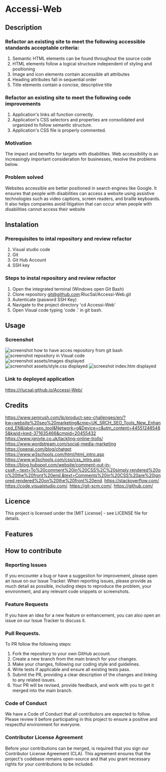 # Accessi-Web

## Description 

### Refactor an existing site to meet the following accessible standards acceptable criteria:
1. Semantic HTML elements can be found throughout the source code
2. HTML elements follow a logical structure independent of styling and positioning
3. Image and icon elements contain accessible alt attributes
4. Heading attributes fall in sequential order
5. Title elements contain a concise, descriptive title

### Refactor an existing site to meet the following code improvements
1. Application's links all function correctly.
2. Application's CSS selectors and properties are consolidated and organized to follow semantic structure.
3. Application's CSS file is properly commented.

### Motivation 
The impact and benefits for targets with disabilities.
Web accessibility is an increasingly important consideration for businesses, resolve the problems below. 

### Problem solved
Websites accessible are better positioned in search engines like Google.
It ensures that people with disabilities can access a website using assistive technologies such as video captions, screen readers, and braille keyboards.
It also helps companies avoid litigation that can occur when people with disabilities cannot access their website

## Instalation

### Prerequisites to intal repository and review refactor

1. Visual studio code 
2. Git
3. Git Hub Account
4. SSH key 

### Steps to instal repository and review refactor
1. Open the integrated terminal (Windows open Git Bash)
2. Clone repository git@github.com:RlucSal/Accessi-Web.git
3. Autenticate (pasword SSH Key)
4. Navigate to the project directory 'cd Accessi-Web'
5. Open Visual code typing 'code .' in git bash.

## Usage

### Screenshot
![screenshot how to have acces repository from git bash](https://github.com/RlucSal/Accessi-Web/assets/145674108/cd884999-f36e-4440-ab5a-1c0307b035f3)
![screenshot repository in Visual code](https://github.com/RlucSal/Accessi-Web/assets/145674108/31dc0ef9-b9e7-4442-979a-ab58f1a94520)
![screenshot assets/images displayed](https://github.com/RlucSal/Accessi-Web/assets/145674108/45b6f462-97c5-4db4-8402-61fd710920dd)
![screenshot assets/style.css displayed](https://github.com/RlucSal/Accessi-Web/assets/145674108/bef3cc96-1e6e-4b10-88fe-753d0d749881)
![screeshot index.htm displayed](https://github.com/RlucSal/Accessi-Web/assets/145674108/bde16d32-30fa-47f4-b4e0-4a69d6977e33)

### Link to deployed application
https://rlucsal.github.io/Accessi-Web/

## Credits
https://www.semrush.com/lp/product-seo-challenges/en/?kw=website%20seo%20marketing&cmp=UK_SRCH_SEO_Tools_New_Enhanced_EN&label=seo_tool&Network=g&Device=c&utm_content=445512485485&kwid=kwd-371635466&cmpid=20455432
https://www.igniyte.co.uk/tackling-online-trolls/
https://www.wordstream.com/social-media-marketing
https://openai.com/blog/chatgpt
https://www.w3schools.com/html/html_intro.asp
https://www.w3schools.com/css/css_intro.asp
https://blog.hubspot.com/website/comment-out-in-css#:~:text=To%20comment%20in%20CSS%2C%20simply,rendered%20on%20the%20front%20end.&text=Comments%20in%20CSS%20are%20ignored,rendered%20on%20the%20front%20end.
https://stackoverflow.com/
https://code.visualstudio.com/. 
https://git-scm.com/.
https://github.com/

## Licence
This project is licensed under the [MIT License] - see LICENSE file for details.

## Features

## How to contribute
### Reporting Issues
If you encounter a bug or have a suggestion for improvement, please open an issue on our Issue Tracker. When reporting issues, please provide as much detail as possible, including steps to reproduce the problem, your environment, and any relevant code snippets or screenshots.

### Feature Requests
If you have an idea for a new feature or enhancement, you can also open an issue on our Issue Tracker to discuss it.
### Pull Requests.
To PR follow the following steps:
1. Fork the repository to your own GitHub account.
2. Create a new branch from the main branch for your changes.
3. Make your changes, following our coding style and guidelines.
4. Write tests if applicable and ensure all existing tests pass.
5. Submit the PR, providing a clear description of the changes and linking to any related issues.
6. Your PR will be revised, provide feedback, and work with you to get it merged into the main branch.
   
### Code of Conduct
We have a Code of Conduct that all contributors are expected to follow. Please review it before participating in this project to ensure a positive and respectful environment for everyone.

### Contributor License Agreement
Before your contributions can be merged, is required that you sign our Contributor License Agreement (CLA). This agreement ensures that the project's codebase remains open-source and that you grant necessary rights for your contributions to be included.






